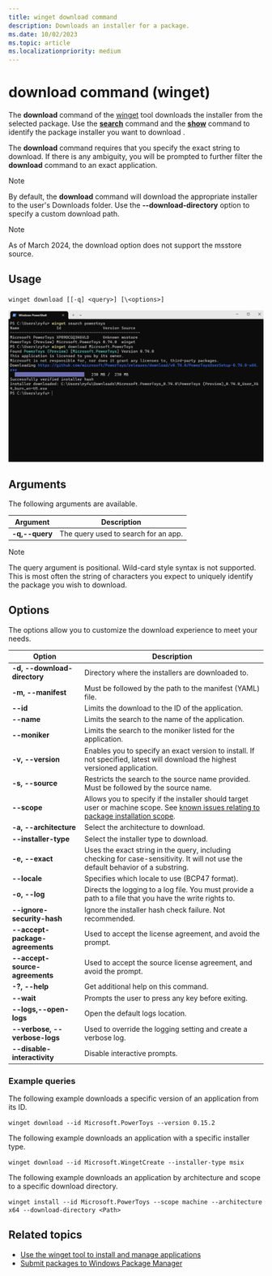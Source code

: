 ```yaml
---
title: winget download command
description: Downloads an installer for a package.
ms.date: 10/02/2023
ms.topic: article
ms.localizationpriority: medium
---
```


# download command (winget)

The **download** command of the [winget](index.md) tool downloads the installer from the selected package. Use the [**search**](search.md) command and the [**show**](show.md) command to identify the package installer you want to download .

The **download** command requires that you specify the exact string to download. If there is any ambiguity, you will be prompted to further filter the **download** command to an exact application.

> [!NOTE]
> By default, the **download** command will download the appropriate installer to the user's Downloads folder. Use the **--download-directory** option to specify a custom download path.

> [!NOTE]
> As of March 2024, the download option does not support the msstore source.

## Usage

`winget download [[-q] <query>] [\<options>]`

![download command](./images/download.png)

## Arguments

The following arguments are available.

| Argument      | Description |
|-------------|-------------|
| **-q,--query**  |  The query used to search for an app. |

> [!NOTE]
> The query argument is positional. Wild-card style syntax is not supported. This is most often the string of characters you expect to uniquely identify the package you wish to download.

## Options

The options allow you to customize the download experience to meet your needs.

| Option  | Description |
|-------------|-------------|
| **-d, --download-directory** | Directory where the installers are downloaded to. |
| **-m, --manifest** |  Must be followed by the path to the manifest (YAML) file. |
| **--id**    |  Limits the download to the ID of the application.   |
| **--name**   |  Limits the search to the name of the application. |
| **--moniker**   | Limits the search to the moniker listed for the application. |
| **-v, --version**  |  Enables you to specify an exact version to install. If not specified, latest will download the highest versioned application. |
| **-s, --source**   |  Restricts the search to the source name provided. Must be followed by the source name. |
| **--scope**   |  Allows you to specify if the installer should target user or machine scope. See [known issues relating to package installation scope](./troubleshooting.md#scope-for-specific-user-vs-machine-wide).|
| **-a, --architecture**   |  Select the architecture to download. |
| **--installer-type**  | Select the installer type to download. |
| **-e, --exact**   |   Uses the exact string in the query, including checking for case-sensitivity. It will not use the default behavior of a substring. |
| **--locale** | Specifies which locale to use (BCP47 format). |
| **-o, --log**  |  Directs the logging to a log file. You must provide a path to a file that you have the write rights to. |
| **--ignore-security-hash** |    Ignore the installer hash check failure. Not recommended. |
| **--accept-package-agreements** | Used to accept the license agreement, and avoid the prompt. |
| **--accept-source-agreements** | Used to accept the source license agreement, and avoid the prompt. |
| **-?, --help** |  Get additional help on this command. |
| **--wait** | Prompts the user to press any key before exiting. |
| **--logs,--open-logs** | Open the default logs location. |
| **--verbose, --verbose-logs** | Used to override the logging setting and create a verbose log. |
| **--disable-interactivity** | Disable interactive prompts. |

### Example queries

The following example downloads a specific version of an application from its ID.

```CMD
winget download --id Microsoft.PowerToys --version 0.15.2
```

The following example downloads an application with a specific installer type.

```CMD
winget download --id Microsoft.WingetCreate --installer-type msix
```

The following example downloads an application by architecture and scope to a specific download directory.

```CMD
winget install --id Microsoft.PowerToys --scope machine --architecture x64 --download-directory <Path>
```


## Related topics

* [Use the winget tool to install and manage applications](index.md)
* [Submit packages to Windows Package Manager](../package/index.md)
